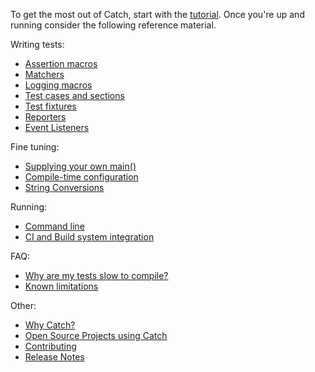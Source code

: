 <a id="top"></a>
To get the most out of Catch, start with the [tutorial](tutorial.md).
Once you're up and running consider the following reference material.

Writing tests:
* [Assertion macros](assertions.md)
* [Matchers](matchers.md)
* [Logging macros](logging.md)
* [Test cases and sections](test-cases-and-sections.md)
* [Test fixtures](test-fixtures.md)
* [Reporters](reporters.md)
* [Event Listeners](event-listeners.md)

Fine tuning:
* [Supplying your own main()](own-main.md)
* [Compile-time configuration](configuration.md)
* [String Conversions](tostring.md)

Running:
* [Command line](command-line.md)
* [CI and Build system integration](build-systems.md)

FAQ:
* [Why are my tests slow to compile?](slow-compiles.md)
* [Known limitations](limitations.md)
 
Other:
* [Why Catch?](why-catch.md)
* [Open Source Projects using Catch](opensource-users.md)
* [Contributing](contributing.md)
* [Release Notes](release-notes.md)
